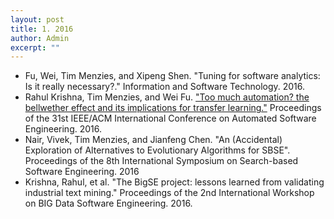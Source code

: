 ```yaml
---
layout: post
title: 1. 2016
author: Admin
excerpt: ""
---
```

+ Fu, Wei, Tim Menzies, and Xipeng Shen. "Tuning for software analytics: Is it really necessary?." Information and Software Technology. 2016.
+ Rahul Krishna, Tim Menzies, and Wei Fu. ["Too much automation? the bellwether effect and its implications for transfer learning."](http://dl.acm.org/citation.cfm?id=2970339) Proceedings of the 31st IEEE/ACM International Conference on Automated Software Engineering. 2016.
+ Nair, Vivek, Tim Menzies, and Jianfeng Chen. "An (Accidental) Exploration of Alternatives to Evolutionary Algorithms for SBSE". Proceedings of the 8th International Symposium on Search-based Software Engineering. 2016
+ Krishna, Rahul, et al. "The BigSE project: lessons learned from validating industrial text mining." Proceedings of the 2nd International Workshop on BIG Data Software Engineering. 2016.
